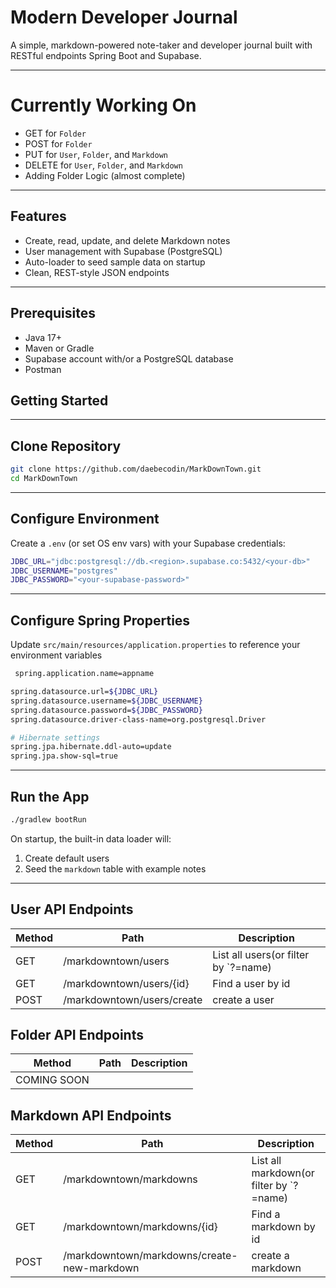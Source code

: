 
# Modern Developer Journal

A simple, markdown-powered note-taker and developer journal built with RESTful endpoints Spring Boot and Supabase.

---
# Currently Working On
- GET for `Folder`
- POST for `Folder`
- PUT for `User`, `Folder`, and `Markdown` 
- DELETE  for `User`, `Folder`, and `Markdown`
- Adding Folder Logic (almost complete)
---


## Features

- Create, read, update, and delete Markdown notes
- User management with Supabase (PostgreSQL)
- Auto-loader to seed sample data on startup
- Clean, REST-style JSON endpoints

---

## Prerequisites

- Java 17+
- Maven or Gradle
- Supabase account with/or a PostgreSQL database
- Postman


## Getting Started

---
## Clone Repository

```bash
git clone https://github.com/daebecodin/MarkDownTown.git
cd MarkDownTown
```

---
## Configure Environment
Create a `.env` (or set OS env vars) with your Supabase credentials:
```bash
JDBC_URL="jdbc:postgresql://db.<region>.supabase.co:5432/<your-db>"
JDBC_USERNAME="postgres"
JDBC_PASSWORD="<your-supabase-password>"
```

---

## Configure Spring Properties
Update `src/main/resources/application.properties` to reference your environment variables
```bash
 spring.application.name=appname

spring.datasource.url=${JDBC_URL}
spring.datasource.username=${JDBC_USERNAME}
spring.datasource.password=${JDBC_PASSWORD}
spring.datasource.driver-class-name=org.postgresql.Driver

# Hibernate settings
spring.jpa.hibernate.ddl-auto=update
spring.jpa.show-sql=true
```

---

## Run the App
``` bash
./gradlew bootRun
```
On startup, the built-in data loader will:
1. Create default users
2. Seed the `markdown` table with example notes

---
## User API Endpoints

| Method | Path                       | Description                          |
| ------ |----------------------------| ------------------------------------ |
| GET    | /markdowntown/users        | List all users(or filter by `?=name) |
| GET    | /markdowntown/users/{id}   | Find a user by id                    |
| POST   | /markdowntown/users/create | create a user                        |

## Folder API Endpoints

| Method      | Path                       | Description                          |
|-------------|----------------------------| ------------------------------------ |
| COMING SOON | 


## Markdown API Endpoints

| Method | Path                                        | Description                             |
| ------ |---------------------------------------------|-----------------------------------------|
| GET    | /markdowntown/markdowns                     | List all markdown(or filter by `?=name) |
| GET    | /markdowntown/markdowns/{id}                | Find a markdown by id                   |
| POST   | /markdowntown/markdowns/create-new-markdown | create a markdown                       |
